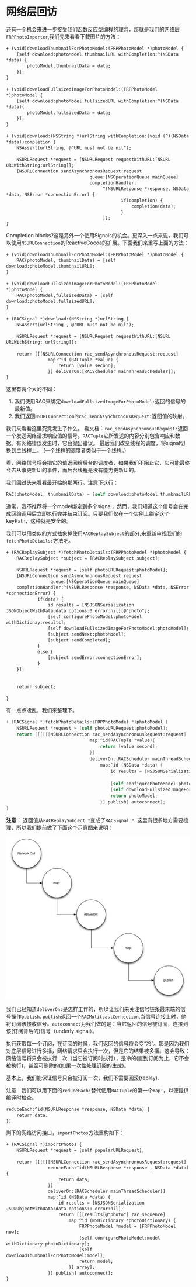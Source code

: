 # 网络层回访

还有一个机会来进一步接受我们函数反应型编程的理念，那就是我们的网络层 `FRPPhotoImporter`,我们先来看看下载图片的方法：

```
+ (void)downloadThumbnailForPhotoModel:(FRPPhotoModel *)photoModel {
	[self download:photoModel.thumbnailURL withCompletion:^(NSData *data) {
		photoModel.thumbnailData = data;
	}];
}

+ (void)downloadFullsizedImageForPhotoModel:(FRPPhotoModel *)photoModel {
	[self download:photoModel.fullsizedURL withCompletion:^(NSData *data){
		photoModel.fullsizedData = data;
	}];
}

+ (void)download:(NSString *)urlString withCompletion:(void (^)(NSData *data))completion {
	NSAssert(urlString, @"URL must not be nil");
	
	NSURLRequest *request = [NSURLRequest requestWithURL:[NSURL URLWithString:urlString]];
	[NSURLConnection sendAsynchronousRequest:request 
								queue:[NSOperationQueue mainQueue] 
								completionHandler:
									 ^(NSURLResponse *response, NSData *data, NSError *connectionError) {
											if(completion) {
												completion(data);
											}  
									 }];
}

```
Completion blocks?这是另外一个使用Signals的机会。更深入一点来说，我们可以使用`NSURLConnection`的ReactiveCocoa的扩展。下面我们来重写上面的方法：

```
+ (void)downloadThumbnailForPhotoModel:(FRPPhotoModel *)photoModel {
	RAC(photoModel, thumbnailData) = [self download:photoModel.thumbnailURL];
}

+ (void)downloadFullsizedImageForPhotoModel:(FRPPhotoModel *)photoModel {
	RAC(photoModel,fullsizedData) = [self download:photoModel.fullsizedURL];
}

+ (RACSignal *)download:(NSString *)urlString {
	NSAssert(urlString , @"URL must not be nil");
	
	NSURLRequest *request = [NSURLRequest requestWithURL:[NSURL URLWithString: urlString]];
	
	return [[[NSURLConnection rac_sendAsynchronousRequest:request] 
				map:^id (RACTuple *value) {
					return [value second];
				}] deliverOn:[RACScheduler mainThreadScheduler]];
}

```
这里有两个大的不同：

  1. 我们使用RAC来绑定`downloadFullsizedImageForPhotoModel:`返回的信号的最新值。
  2. 我们返回`NSURLConnection的rac_sendAsynchronousRequest:`返回值的映射。

我们来看看这里究竟发生了什么。
看文档：`rac_sendAsynchronousRequest:`返回一个发送网络请求响应值的信号。`RACTuple`它所发送的内容分别包含响应和数据。有网络错误发生时，它会抛出错误。 最后我们改变线程的调度，将signal切换到主线程上。 (一个线程的调度者类似于一个线程。)

看，网络信号将会把它的值返回给后台的调度者，如果我们不阻止它，它可能最终会去从事更新UI的事件，而后台线程是没有能力更新UI的。

我们回过头来看看最开始的那两行。注意下这行：

```Objective-C
RAC(photoModel, thumbnailData) = [self download:photoModel.thumbnailURL];
```

通常，我不推荐将一个model绑定到多个signal，然而，我们知道这个信号会在完成网络调用后立即执行完并结束订阅。只要我们仅在一个实例上绑定这个keyPath，这种就是安全的。

我们可以用类似的方式抽象掉使用`RACReplaySubject`的部分,来重新审视我们的`fetchPhotoDetails:`方法吧。

```
+ (RACReplaySubject *)fetchPhotoDetails:(FRPPhotoModel *)photoModel {
	RACReplaySubject *subject = [RACReplaySubject subject];
	
	NSURLRequest *request = [self photoURLRequest:photoModel];
	[NSURLConnection sendAsynchronousRequest:request 
			     queue:[NSOperationQueue mainQueue] 
	completionHandler:^(NSURLResponse *response, NSData *data, NSError *connectionError) {
			if(data) {
				id results = [NSJSONSerialization JSONObjectWithData:data options:0 error:nil][@"photo"];
				[self configurePhotoModel:photoModel withDictionay:results];
				[self downloadFullsizedImageForPhotoModel:photoModel];
				[subject sendNext:photoModel];
				[subject sendCompleted];
			}
			else {
				[subject sendError:connectionError];
			}								  
	}];
	
	
	return subject;
	
}
```

有一点点凌乱，我们来整理下。


```Objective-C
+ (RACSignal *)fetchPhotoDetails:(FRPPhotoModel *)photoModel {
	NSURLRequest *request = [self photoURLRequest:photoModel];
	return [[[[[[NSURLConnection rac_sendAsynchronousRequest:request] 
							    map:^id(RACTuple *value){
							    	return [value second];
							    }]
							    deliverOn:[RACScheduler mainThreadScheduler]]
							    	map:^id (NSData *data) {
							    		id results = [NSJSONSerialization JSONObjectWithData:data 
							    				                       options:0 error:nil][@"photo"];
							    		[self configurePhotoModel:photoModel withDictionary:results];
							    		[self downloadFullsizedImageForPhotoModel:photoModel];
							    		return photoModel;
							    	}] publish] autoconnect];
}
```

**注意：** 返回值从`RACReplaySubject *`变成了`RACSignal *`.
这里有很多地方需要梳理，所以我们提前做了下面这个示意图来说明：

![RACSignal_Process_Diagram](../images/racsignal_process_diagram.png)

我们已经知道`deliverOn:`是怎样工作的，所以让我们来关注信号链条最末端的信号操作`publish`. `publish`返回一个`RACMulitcastConnection`,当信号连接上时，他将订阅该接收信号。`autoconnect`为我们做的是：当它返回的信号被订阅，连接到
 该(订阅背后的)信号（underly signal）。
 
 执行获取每一个订阅，在订阅的时候，我们返回的信号将会变“冷”。那是因为我们对底层信号进行多播，网络请求只会执行一次，但是它的结果被多播。这会导致：网络信号将只会被执行一次（当它被订阅时执行），是冷的(直到订阅为止，它不会被执行)，甚至可删除的(如果一次性处理订阅的生成)。

基本上，我们能保证信号只会被订阅一次，我们不需要回滚(replay).

注意：我们可以用下面的`reduceEach:`替代使用`RACTuple`的第一个`map:`，以便提供编译时检查。

```
reduceEach:^id(NSURLResponse *response, NSData *data) {
	return data;
}]
```

剩下的网络访问接口，`importPhotos`方法重构如下：

```
+ (RACSignal *)importPhotos {
	NSURLRequest *request = [self popularURLRequest];
	
	return [[[[[[NSURLConnection rac_sendAsynchronousRequest:request] 
				reduceEach:^id(NSURLResponse *response , NSData *data){
					return data;
				}] 
				deliverOn:[RACScheduler mainThreadScheduler]] 
				map:^id (NSData *data) {
					id results = [NSJSONSerialization JSONObjectWithData:data options:0 error:nil];
					return [[[results[@"photo"] rac_sequence] 
						map:^id (NSDictionary *photoDictionary) {
							FRPPhotoModel *model = [FRPPhotoModel new];
							[self configurePhotoModel:model withDictionary:photoDictionary];
							[self downloadThumbnailForPhotoModel:model];
							return model;
						}] array];
				}] publish] autoconnect];
}
```

